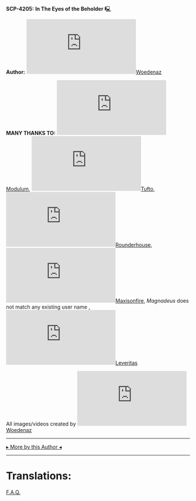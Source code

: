 **SCP-4205:** **In The Eyes of the Beholder** 🖳

**Author:** [![Woedenaz](http://www.wikidot.com/avatar.php?userid=1404096&amp;size=small&amp;timestamp=1600488132)](http://www.wikidot.com/user:info/woedenaz)[Woedenaz](http://www.wikidot.com/user:info/woedenaz)

**MANY THANKS TO:** [![Modulum](http://www.wikidot.com/avatar.php?userid=3072585&amp;size=small&amp;timestamp=1600488132)](http://www.wikidot.com/user:info/modulum)[Modulum](http://www.wikidot.com/user:info/modulum), [![Tufto](http://www.wikidot.com/avatar.php?userid=3337265&amp;size=small&amp;timestamp=1600488132)](http://www.wikidot.com/user:info/tufto)[Tufto](http://www.wikidot.com/user:info/tufto), [![Rounderhouse](http://www.wikidot.com/avatar.php?userid=4187885&amp;size=small&amp;timestamp=1600488132)](http://www.wikidot.com/user:info/rounderhouse)[Rounderhouse](http://www.wikidot.com/user:info/rounderhouse), [![Maxisonfire](http://www.wikidot.com/avatar.php?userid=2776379&amp;size=small&amp;timestamp=1600488132)](http://www.wikidot.com/user:info/maxisonfire)[Maxisonfire](http://www.wikidot.com/user:info/maxisonfire), _Magnadeus_ does not match any existing user name , [![Leveritas](http://www.wikidot.com/avatar.php?userid=1558990&amp;size=small&amp;timestamp=1600488132)](http://www.wikidot.com/user:info/leveritas)[Leveritas](http://www.wikidot.com/user:info/leveritas)

All images/videos created by [![Woedenaz](http://www.wikidot.com/avatar.php?userid=1404096&amp;size=small&amp;timestamp=1600488132)](http://www.wikidot.com/user:info/woedenaz)[Woedenaz](http://www.wikidot.com/user:info/woedenaz)

* * *

[▸ More by this Author ◂](http://www.scp-wiki.net/woedenaz)

* * *

Translations:
=============

[F.A.Q.](http://www.scp-wiki.net/component:info-ayers)